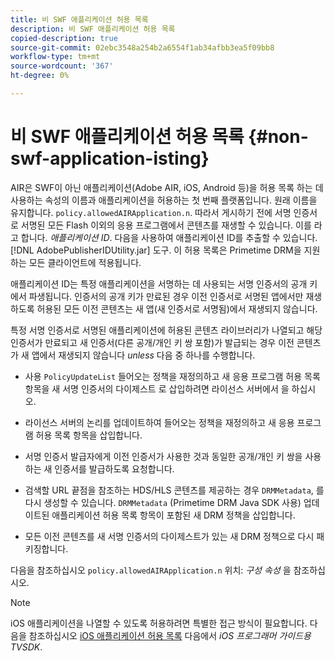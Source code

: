 ```yaml
---
title: 비 SWF 애플리케이션 허용 목록
description: 비 SWF 애플리케이션 허용 목록
copied-description: true
source-git-commit: 02ebc3548a254b2a6554f1ab34afbb3ea5f09bb8
workflow-type: tm+mt
source-wordcount: '367'
ht-degree: 0%

---
```


# 비 SWF 애플리케이션 허용 목록 {#non-swf-application-isting}

AIR은 SWF이 아닌 애플리케이션(Adobe AIR, iOS, Android 등)을 허용 목록 하는 데 사용하는 속성의 이름과 애플리케이션을 허용하는 첫 번째 플랫폼입니다. 원래 이름을 유지합니다. `policy.allowedAIRApplication.n`. 따라서 게시하기 전에 서명 인증서로 서명된 모든 Flash 이외의 응용 프로그램에서 콘텐츠를 재생할 수 있습니다. 이를 라고 합니다. *애플리케이션 ID*. 다음을 사용하여 애플리케이션 ID를 추출할 수 있습니다. [!DNL AdobePublisherIDUtility.jar] 도구. 이 허용 목록은 Primetime DRM을 지원하는 모든 클라이언트에 적용됩니다.

애플리케이션 ID는 특정 애플리케이션을 서명하는 데 사용되는 서명 인증서의 공개 키에서 파생됩니다. 인증서의 공개 키가 만료된 경우 이전 인증서로 서명된 앱에서만 재생하도록 허용된 모든 이전 콘텐츠는 새 앱(새 인증서로 서명됨)에서 재생되지 않습니다.

특정 서명 인증서로 서명된 애플리케이션에 허용된 콘텐츠 라이브러리가 나열되고 해당 인증서가 만료되고 새 인증서(다른 공개/개인 키 쌍 포함)가 발급되는 경우 이전 콘텐츠가 새 앱에서 재생되지 않습니다 *unless* 다음 중 하나를 수행합니다.

* 사용 `PolicyUpdateList` 들어오는 정책을 재정의하고 새 응용 프로그램 허용 목록 항목을 새 서명 인증서의 다이제스트 로 삽입하려면 라이선스 서버에서 을 하십시오.
* 라이선스 서버의 논리를 업데이트하여 들어오는 정책을 재정의하고 새 응용 프로그램 허용 목록 항목을 삽입합니다.
* 서명 인증서 발급자에게 이전 인증서가 사용한 것과 동일한 공개/개인 키 쌍을 사용하는 새 인증서를 발급하도록 요청합니다.
* 검색할 URL 끝점을 참조하는 HDS/HLS 콘텐츠를 제공하는 경우 `DRMMetadata`, 를 다시 생성할 수 있습니다. `DRMMetadata` (Primetime DRM Java SDK 사용) 업데이트된 애플리케이션 허용 목록 항목이 포함된 새 DRM 정책을 삽입합니다.

* 모든 이전 콘텐츠를 새 서명 인증서의 다이제스트가 있는 새 DRM 정책으로 다시 패키징합니다.

다음을 참조하십시오 `policy.allowedAIRApplication.n` 위치: *구성 속성* 을 참조하십시오.

>[!NOTE]
>
>iOS 애플리케이션을 나열할 수 있도록 허용하려면 특별한 접근 방식이 필요합니다. 다음을 참조하십시오 [iOS 애플리케이션 허용 목록](../../../../../programming/tvsdk-3x-ios-prog/ios-3x-drm-content-security/ios-3x-allowlist-your-ios-application.md) 다음에서 *iOS 프로그래머 가이드용 TVSDK*.
